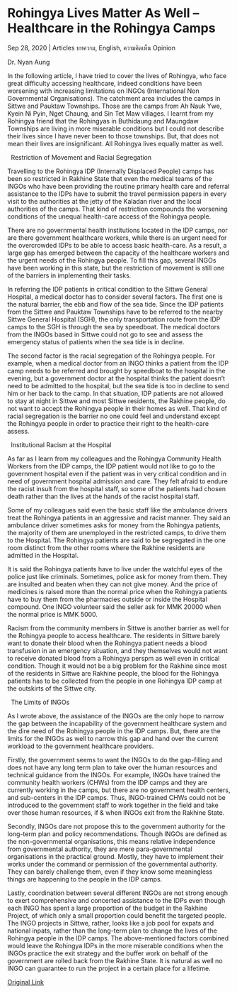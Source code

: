 # Rohingya Lives Matter As Well – Healthcare in the Rohingya Camps

Sep 28, 2020 | Articles บทความ, English, ความคิดเห็น Opinion





Dr. Nyan Aung



In the following article, I have tried to cover the lives of Rohingya, who face great difficulty accessing healthcare, indeed conditions have been worsening with increasing limitations on INGOs (International Non Governmental Organisations). The catchment area includes the camps in Sittwe and Pauktaw Townships. Those are the camps from Ah Nauk Ywe, Kyein Ni Pyin, Nget Chaung, and Sin Tet Maw villages. I learnt from my Rohingya friend that the Rohingyas in Buthidaung and Maungdaw Townships are living in more miserable conditions but I could not describe their lives since I have never been to those townships. But, that does not mean their lives are insignificant. All Rohingya lives equally matter as well.



   Restriction of Movement and Racial Segregation



Travelling to the Rohingya IDP (Internally Displaced People) camps has been so restricted in Rakhine State that even the medical teams of the INGOs who have been providing the routine primary health care and referral assistance to the IDPs have to submit the travel permission papers in every visit to the authorities at the jetty of the Kaladan river and the local authorities of the camps. That kind of restriction compounds the worsening conditions of the unequal health-care access of the Rohingya people. 

There are no governmental health institutions located in the IDP camps, nor are there government healthcare workers, while there is an urgent need for the overcrowded IDPs to be able to access basic health-care. As a result, a large gap has emerged between the capacity of the healthcare workers and the urgent needs of the Rohingya people. To fill this gap, several INGOs have been working in this state, but the restriction of movement is still one of the barriers in implementing their tasks. 

In referring the IDP patients in critical condition to the Sittwe General Hospital, a medical doctor has to consider several factors. The first one is the natural barrier, the ebb and flow of the sea tide. Since the IDP patients from the Sittwe and Pauktaw Townships have to be referred to the nearby Sittwe General Hospital (SGH), the only transportation route from the IDP camps to the SGH is through the sea by speedboat. The medical doctors from the INGOs based in Sittwe could not go to see and assess the emergency status of patients when the sea tide is in decline. 

The second factor is the racial segregation of the Rohingya people. For example, when a medical doctor from an INGO thinks a patient from the IDP camp needs to be referred and brought by speedboat to the hospital in the evening, but a government doctor at the hospital thinks the patient doesn’t need to be admitted to the hospital, but the sea tide is too in decline to send him or her back to the camp. In that situation, IDP patients are not allowed to stay at night in Sittwe and most Sittwe residents, the Rakhine people, do not want to accept the Rohingya people in their homes as well. That kind of racial segregation is the barrier no one could feel and understand except the Rohingya people in order to practice their right to the health-care assess.



   Institutional Racism at the Hospital



As far as I learn from my colleagues and the Rohingya Community Health Workers from the IDP camps, the IDP patient would not like to go to the government hospital even if the patient was in very critical condition and in need of government hospital admission and care. They felt afraid to endure the racist insult from the hospital staff, so some of the patients had chosen death rather than the lives at the hands of the racist hospital staff.

Some of my colleagues said even the basic staff like the ambulance drivers treat the Rohingya patients in an aggressive and racist manner. They said an ambulance driver sometimes asks for money from the Rohingya patients, the majority of them are unemployed in the restricted camps, to drive them to the Hospital. The Rohingya patients are said to be segregated in the one room distinct from the other rooms where the Rakhine residents are admitted in the Hospital. 

It is said the Rohingya patients have to live under the watchful eyes of the police just like criminals. Sometimes, police ask for money from them. They are insulted and beaten when they can not give money. And the price of medicines is raised more than the normal price when the Rohingya patients have to buy them from the pharmacies outside or inside the Hospital compound. One INGO volunteer said the seller ask for MMK 20000 when the normal price is MMK 5000.

Racism from the community members in Sittwe is another barrier as well for the Rohingya people to access healthcare. The residents in Sittwe barely want to donate their blood when the Rohingya patient needs a blood transfusion in an emergency situation, and they themselves would not want to receive donated blood from a Rohingya perspm as well even in critical condition. Though it would not be a big problem for the Rakhine since most of the residents in Sittwe are Rakhine people, the blood for the Rohingya patients has to be collected from the people in one Rohingya IDP camp at the outskirts of the Sittwe city. 



   The Limits of INGOs



As I wrote above, the assistance of the INGOs are the only hope to narrow the gap between the incapability of the government healthcare system and the dire need of the Rohingya people in the IDP camps. But, there are the limits for the INGOs as well to narrow this gap and hand over the current workload to the government healthcare providers.

Firstly, the government seems to want the INGOs to do the gap-filling and does not have any long term plan to take over the human resources and technical guidance from the INGOs. For example, INGOs have trained the community health workers (CHWs) from the IDP camps and they are currently working in the camps, but there are no government health centers, and sub-centers in the IDP camps. Thus, INGO-trained CHWs could not be introduced to the government staff to work together in the field and take over those human resources, if & when INGOs exit from the Rakhine State.

Secondly, INGOs dare not propose this to the government authority for the long-term plan and policy recommendations. Though INGOs are defined as the non-governmental organisations, this means relative independence from governmental authority, they are mere para-governmental organisations in the practical ground. Mostly, they have to implement their works under the command or permission of the governmental authority. They can barely challenge them, even if they know some meaningless things are happening to the people in the IDP camps.

Lastly, coordination between several different INGOs are not strong enough to exert comprehensive and concerted assistance to the IDPs even though each INGO has spent a large proportion of the budget in the Rakhine Project, of which only a small proportion could benefit the targeted people. The INGO projects in Sittwe, rather, looks like a job pool for expats and national inpats, rather than the long-term plan to change the lives of the Rohingya people in the IDP camps. The above-mentioned factors combined would leave the Rohingya IDPs in the more miserable conditions when the INGOs practice the exit strategy and the buffer work on behalf of the government are rolled back from the Rakhine State. It is natural as well no INGO can guarantee to run the project in a certain place for a lifetime.



[Original Link](https://www.dindeng.com/rohingya-lives-matter-as-well/)
